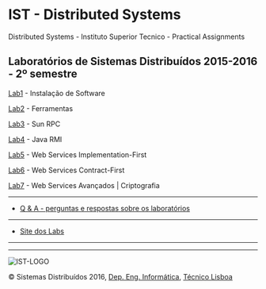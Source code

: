 # IST - Distributed Systems
Distributed Systems  - Instituto Superior Tecnico - Practical Assignments


## Laboratórios de Sistemas Distribuídos 2015-2016 - 2º semestre


[Lab1](./software) - Instalação de Software 

[Lab2](./02-tools) - Ferramentas

[Lab3](./03-rpc) - Sun RPC

[Lab4](./04-rmi) - Java RMI

[Lab5](./05-ws1) - Web Services Implementation-First

[Lab6](./06-ws2) - Web Services Contract-First 

[Lab7](./07-ws3) - Web Services Avançados | Criptografia


* * *

*   [Q & A - perguntas e respostas sobre os laboratórios](http://disciplinas.tecnico.ulisboa.pt/leic-sod/2015-2016/labs/proj/faq.html)

* * *

*   [Site dos Labs](http://disciplinas.tecnico.ulisboa.pt/leic-sod/2015-2016/labs/index.html)

* * *

* * *

![IST-LOGO](https://camo.githubusercontent.com/8eb8ec735b6ac78c6495caa84c7ea6c02a5ca966/687474703a2f2f6f7765656b2e7465636e69636f2e756c6973626f612e70742f6173736574732f696d672f706172746e65722d6973742e706e67)

© Sistemas Distribuídos 2016, [Dep. Eng. Informática](http://www.dei.tecnico.ulisboa.pt/), [Técnico Lisboa](http://www.ist.eu)  

